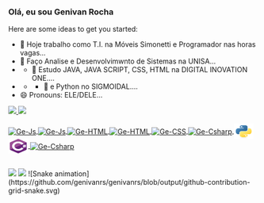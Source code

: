 ### Olá, eu sou Genivan Rocha
Here are some ideas to get you started:

- 🔭 Hoje trabalho como T.I. na Móveis Simonetti e Programador nas horas vagas...
- 🌱 Faço Analise e Desenvolvimwnto de Sistemas na UNISA... 
- - 🌱 Estudo JAVA, JAVA SCRIPT, CSS, HTML na DIGITAL INOVATION ONE....
- - - 🌱 e Python no SIGMOIDAL....
- 😄 Pronouns: ELE/DELE...
<div>
  <a href="https://github.com/genivanrs">
  <img height="180em" src="https://github-readme-stats.vercel.app/api?username=genivanrs&show_icons=true&theme=dark&include_all_commits=true&count_private=true"/>
  <img height="180em" src="https://github-readme-stats.vercel.app/api/top-langs/?username=genivanrs&layout=compact&langs_count=7&theme=dark"/>
</div>
  <div style="display: inline_block"><br>
  <img align="center" alt="Ge-Js" height="30" width="100" src="https://img.shields.io/badge/Java-ED8B00?style=for-the-badge&logo=java&logoColor=white">
  <img align="center" alt="Ge-Js" height="30" width="120" src="https://img.shields.io/badge/JavaScript-F7DF1E?style=for-the-badge&logo=javascript&logoColor=black">
  <img align="center" alt="Ge-HTML" height="30" width="80" src="https://img.shields.io/badge/HTML5-E34F26?style=for-the-badge&logo=html5&logoColor=white">
  <img align="center" alt="Ge-HTML" height="30" width="90" src="https://img.shields.io/badge/Ruby-CC342D?style=for-the-badge&logo=ruby&logoColor=white">
  <img align="center" alt="Ge-CSS" height="30" width="80" src="https://img.shields.io/badge/CSS-239120?&style=for-the-badge&logo=css3&logoColor=white">
  <img align="center" alt="Ge-Csharp" height="30" width="80" src="https://img.shields.io/badge/C%2B%2B-00599C?style=for-the-badge&logo=c%2B%2B&logoColor=white">
  <img align="center" alt="Ge-Python" height="30" width="40" src="https://raw.githubusercontent.com/devicons/devicon/master/icons/python/python-original.svg">
  <img align="center" alt="Ge-Csharp" height="30" width="40" src="https://raw.githubusercontent.com/devicons/devicon/master/icons/csharp/csharp-original.svg">
  <img align="center" alt="Ge-Csharp" height="30" width="120" src="https://img.shields.io/badge/Microsoft_Excel-217346?style=for-the-badge&logo=microsoft-excel&logoColor=white"> 
</div>
  
  ##  
  
  <div>
    <a href="https://www.linkedin.com/in/genivan-rocha-dos-santos-6493a8191/" target="_blank"><img src="https://img.shields.io/badge/-LinkedIn-%230077B5?style=for-the-badge&logo=linkedin&logoColor=white" target="_blank"></a>
    <a href="https://www.instagram.com/genivanrs/" target="_blank"><img src="https://img.shields.io/badge/Instagram-E4405F?style=for-the-badge&logo=instagram&logoColor=white"></a>    
   ![Snake animation](https://github.com/genivanrs/genivanrs/blob/output/github-contribution-grid-snake.svg)    
  </div>
  
